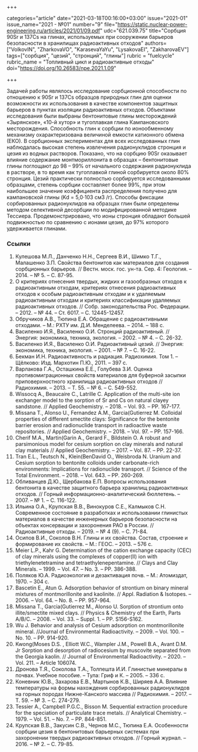 +++

categories="article"
date="2021-03-18T00:16:00+03:00"
issue="2021-01"
issue_name="2021 - №01"
number="9"
file="https://static.nuclear-power-engineering.ru/articles/2021/01/09.pdf"
udc="621.039.75"
title="Сорбция 90Sr и 137Cs на глинах, используемых при сооружении барьеров безопасности в хранилищах радиоактивных отходов"
authors=["VolkovIN", "ZharkovaVO", "KarasevaYaYu", "LysakovaEI", "ZakharovaEV"]
tags=["сорбция", "цезий", "стронций", "глины"]
rubric = "fuelcycle"
rubric_name = "Топливный цикл и радиоактивные отходы"
doi="https://doi.org/10.26583/npe.2021.1.09"

+++

Задачей работы являлось исследование сорбционной способности по отношению к 90Sr и 137Cs образцов природных глин для оценки возможности их использования в качестве компонентов защитных барьеров в пунктах изоляции радиоактивных отходов. Объектами исследования были выбраны бентонитовые глины месторождений «Зырянское», «10-й хутор» и тугоплавкая глина Кампановского месторождения. Способность глин к сорбции по ионообменному механизму охарактеризована величиной емкости катионного обмена (ЕКО). В сорбционных экспериментах для всех исследованных глин наблюдалась высокая степень извлечения радионуклидов стронция и цезия из водных растворов. Показано, что на сорбцию 90Sr оказывает влияние содержание монтмориллонита в образцах – бентонитовые глины поглощают до 98 – 99% от начального содержания радионуклида в растворе, в то время как тугоплавкой глиной сорбируется около 80% стронция. Цезий практически полностью сорбируется исследованными образцами, степень сорбции составляет более 99%, при этом наибольшее значение коэффициента распределения получено для кампановской глины (Kd = 5,0⋅103 см3 /г). Способы фиксации сорбированных радионуклидов на образцах глин были определены методом селективной десорбции по модифицированной методике Тессиера. Продемонстрировано, что ионы стронция обладают большей подвижностью по сравнению с ионами цезия, до 97% которого удерживается глинами.

### Ссылки

1. Кулешова М.Л., Данченко Н.Н., Сергеев В.И., Шимко Т.Г., Малашенко З.П. Свойства бентонитов как материалов для создания сорбционных барьеров. // Вестн. моск. гос. ун-та. Сер. 4: Геология. – 2014. – № 5. – С. 87-95.
2. О критериях отнесения твердых, жидких и газообразных отходов к радиоактивным отходам, критериях отнесения радиоактивных отходов к особым радиоактивным отходам и к удаляемым радиоактивным отходам и критериях классификации удаляемых радиоактивных отходов. // Собр. законодательства Рос. Федерации. – 2012. – № 44. – Ст. 6017. – С. 12445-12457.
3. Обручиков А.В., Тюпина Е.А. Обращение с радиоактивными отходами. – М.: РХТУ им. Д.И. Менделеева. – 2014. – 188 с.
4. Василенко И.Я., Василенко О.И. Стронций радиоактивный. // Энергия: экономика, техника, экология. – 2002. – № 4. – С. 26-32.
5. Василенко И.Я., Василенко О.И. Радиоактивный цезий. // Энергия: экономика, техника, экология. – 2001. – № 7. – С. 16-22.
6. Бекман И.Н. Радиоактивность и радиация. Радиохимия. Том 1. – Щёлково: Изд. Мархотин П.Ю., 2011. – 397 с.
7. Варлакова Г.А., Осташкина Е.Е., Голубева З.И. Оценка противомиграционных свойств материалов для буферной засыпки приповерхностного хранилища радиоактивных отходов // Радиохимия. – 2013. – Т. 55. – № 6. – С. 549-552.
8. Wissocq A., Beaucaire C., Latrille C. Application of the multi-site ion exchanger model to the sorption of Sr and Cs on natural clayey sandstone. // Applied Geochemistry. – 2018. – Vol. 93. – PP. 167-177.
9. Missana T., Alonso U., Fernandez A.M., Garcia(Gutierrez M. Colloidal properties of different smectite clays: Significance for the bentonite barrier erosion and radionuclide transport in radioactive waste repositories. // Applied Geochemistry. – 2018. – Vol. 97. – PP. 157-166.
10. Cherif M.A., Martin(Garin A., Gerard F., Bildstein O. A robust and parsimonious model for cesium sorption on clay minerals and natural clay materials // Applied Geochemistry. – 2017. – Vol. 87. – PP. 22-37.
11. Tran E.L., Teutsch N., Klein(BenDavid O., Weisbroda N. Uranium and Cesium sorption to bentonite colloids under carbonate-rich environments: Implications for radionuclide transport. // Science of the Total Environment. – 2018. – Vol. 643. – PP. 260-269.
12. Обливанцев Д.Ю., Щербакова Е.П. Вопросы использования бентонита в качестве защитного барьера хранилищ радиоактивных отходов. // Горный информационно-аналитический бюллетень. – 2007. – № 1. – С. 116-122.
13. Ильина О.А., Крупская В.В., Винокуров С.Е., Калмыков С.Н. Современное состояние в разработках и использовании глинистых материалов в качестве инженерных барьеров безопасности на объектах консервации и захоронения РАО в России. // Радиоактивные отходы. – 2019. – № 4 (9). – С. 71-84.
14. Осипов В.И., Соколов В.Н. Глины и их свойства. Состав, строение и формирование их свойств. – М.: ГЕОС. – 2013. – 576 с.
15. Meier L.P., Kahr G. Determination of the cation exchange capacity (CEC) of clay minerals using the complexes of copper(II) ion with triethylenetetramine and tetraethylenepentamine. // Clays and Clay Minerals. – 1999. – Vol. 47. – No. 3. – PP. 386-388.
16. Поляков Ю.А. Радиоэкология и дезактивация почв. – М.: Атомиздат, 1970. – 304 с.
17. Bascetin E., Atun G. Adsorption behavior of strontium on binary mineral mixtures of montmorillonite and kaolinite. // Appl. Radiation & Isotopes. – 2006. – Vol. 64. – No. 8. – PP. 957-964.
18. Missana T., Garcia(Gutierrez M., Alonso U. Sorption of strontium onto illite/smectite mixed clays. // Physics & Chemistry of the Earth, Parts A/B/C. – 2008. – Vol. 33. – Suppl. 1. – PP. S156-S162.
19. Wu J. Behavior and analysis of Cesium adsorption on montmorillonite mineral. //Journal of Environmental Radioactivity. – 2009. – Vol. 100. – No. 10. – PP. 914-920.
20. Kwong(Moses D.S. , Elliott W.C., Wampler J.M., Powell B.A., Avant D.M. Jr Sorption and desorption of radiocesium by muscovite separated from the Georgia kaolin. // Journal of Environmental Radioactivity. – 2020. – Vol. 211. – Article 106074.
21. Дронова Т.Я., Соколова Т.А., Толпешта И.И. Глинистые минералы в почвах. Учебное пособие. – Тула: Гриф и К. – 2005. – 336 с.
22. Коневник Ю.В., Захарова Е.В., Мартынов К.В., Ширяев А.А. Влияние температуры на формы нахождения сорбированных радионуклидов на горных породах Нижне-Канского массива // Радиохимия. – 2017. – Т. 59. – № 3. – С. 274-279.
23. Tessier A., Campbell P.G.C., Bisson M. Sequential extraction procedure for the speciation of particulate trace metals. // Analytical Chemistry. – 1979. – Vol. 51. – No. 7. – PP. 844-851.
24. Крупская В.В., Закусин С.В., Чернов М.С., Тюпина Е.А. Особенности сорбции цезия в бентонитовых барьерных системах при захоронении твердых радиоактивных отходов. // Горный журнал. – 2016. – № 2. – С. 79-85.